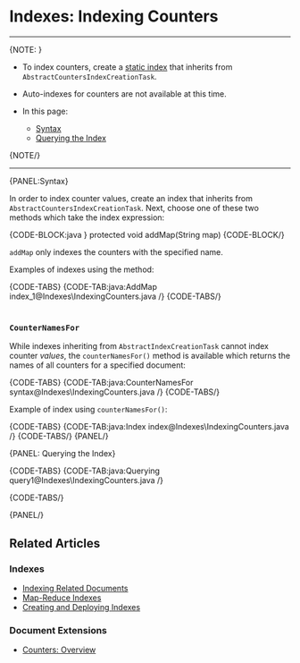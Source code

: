 # Indexes: Indexing Counters

---

{NOTE: }

* To index counters, create a [static index](../../indexes/creating-and-deploying#static-indexes) 
that inherits from `AbstractCountersIndexCreationTask`.  

* Auto-indexes for counters are not available at this time.  

* In this page:  
  * [Syntax](../../document-extensions/counters/indexing#syntax)  
  * [Querying the Index](../../document-extensions/counters/indexing#querying-the-index)  

{NOTE/}

---

{PANEL:Syntax}

In order to index counter values, create an index that inherits from `AbstractCountersIndexCreationTask`. 
Next, choose one of these two methods which take the index expression:  

{CODE-BLOCK:java }
protected void addMap(String map)
{CODE-BLOCK/}

`addMap` only indexes the counters with 
the specified name.  

Examples of indexes using the method:  

{CODE-TABS}
{CODE-TAB:java:AddMap index_1@Indexes\IndexingCounters.java /}
{CODE-TABS/}  
<br/>

### `CounterNamesFor`

While indexes inheriting from `AbstractIndexCreationTask` cannot index counter _values_, the `counterNamesFor()` 
method is available which returns the names of all counters for a specified document:  

{CODE-TABS}
{CODE-TAB:java:CounterNamesFor syntax@Indexes\IndexingCounters.java /}
{CODE-TABS/}

Example of index using `counterNamesFor()`:  

{CODE-TABS}
{CODE-TAB:java:Index index@Indexes\IndexingCounters.java /}
{CODE-TABS/}
{PANEL/}


{PANEL: Querying the Index}  

{CODE-TABS}
{CODE-TAB:java:Querying query1@Indexes\IndexingCounters.java /}

{CODE-TABS/}

{PANEL/}

## Related Articles  

### Indexes  
- [Indexing Related Documents](../../indexes/indexing-related-documents)  
- [Map-Reduce Indexes](../../indexes/map-reduce-indexes)  
- [Creating and Deploying Indexes](../../indexes/creating-and-deploying)  

### Document Extensions  
- [Counters: Overview](../../document-extensions/counters/overview)  
